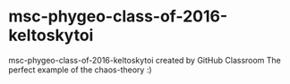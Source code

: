 # msc-phygeo-class-of-2016-keltoskytoi
msc-phygeo-class-of-2016-keltoskytoi created by GitHub Classroom
The perfect example of the chaos-theory :)
